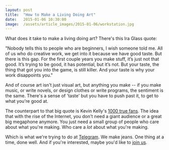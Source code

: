 ```yaml
---
layout: post
title:  "How to Make a Living Doing Art"
date:   2015-01-06 10:30:00
image:  /assets/article_images/2015-01-06/workstation.jpg
---
```


What does it take to make a living doing art? There's this Ira Glass quote:

"Nobody tells this to people who are beginners, I wish someone told me. All of us who do creative work, we get into it because we have good taste. But there is this gap. For the first couple years you make stuff, it’s just not that good. It’s trying to be good, it has potential, but it’s not. But your taste, the thing that got you into the game, is still killer. And your taste is why your work disappoints you."

And of course art isn't just visual art, but anything you make -- if you make music, or write novels, or design clothes or write programs, the sentiment is the same. There's a sense of 'taste' but you have to push past it, to get to what you're good at.

The counterpart to that big quote is Kevin Kelly's [1000 true fans](http://kk.org/thetechnium/2008/03/1000-true-fans/). The idea that with the rise of the Internet, you don't need a giant audience or a great big megaphone anymore. You just need a small group of people who care about what you're making. Who care a _lot_ about what you're making.

Which is what we're trying to do at [Telegram](http://telegram-co.com/). We make jeans. One thing at a time, done well. And if you're interested, maybe you'd like to [join us](http://telegram-co.com/pages/newsletter).
